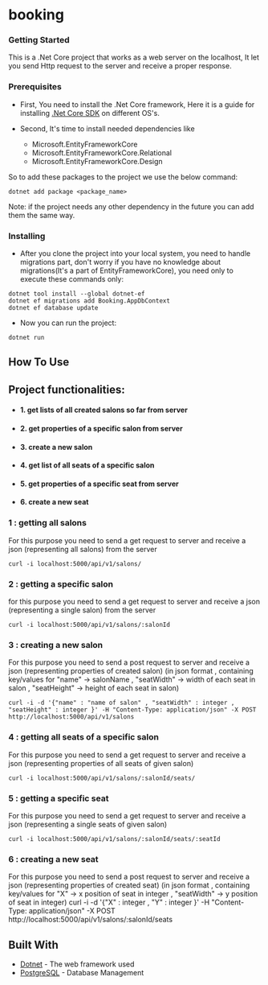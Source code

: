 # booking


### Getting Started

This is a .Net Core project that works as a web server on the localhost, It let you send Http request to the server and receive a proper response.

### Prerequisites

- First, You need to install the .Net Core framework, Here it is a guide for installing [.Net Core SDK](https://docs.microsoft.com/en-us/dotnet/core/install/linux-package-manager-ubuntu-1904) on different OS's.

- Second, It's time to install needed dependencies like 
    - Microsoft.EntityFrameworkCore
	- Microsoft.EntityFrameworkCore.Relational
	- Microsoft.EntityFrameworkCore.Design
	
So to add these packages to the project we use the below command:
```
dotnet add package <package_name>
```
Note:  if the project needs any other dependency in the future you can add them the same way.

### Installing

- After you clone the project into your local system, you need to handle migrations part, don't worry if you have no knowledge about migrations(It's a part of EntityFrameworkCore), you need only to execute these commands only:
```
dotnet tool install --global dotnet-ef
dotnet ef migrations add Booking.AppDbContext
dotnet ef database update
```
- Now you can run the project:
```
dotnet run
```

## How To Use

## Project functionalities:
- #### 1. get lists of all created salons so far from server
- #### 2. get properties of a specific salon from server
- #### 3. create a new salon
- #### 4. get list of all seats of a specific salon
- #### 5. get properties of a specific seat from server
- #### 6. create a new seat

### 1 : getting all salons
For this purpose you need to send a get request to server and receive a json (representing all salons) from the server
```
curl -i localhost:5000/api/v1/salons/
```

### 2 : getting a specific salon 
for this purpose you need to send a get request to server and receive a json (representing a single salon) from the server 
```
curl -i localhost:5000/api/v1/salons/:salonId
```

### 3 : creating a new salon
For this purpose you need to send a post request to server and receive a json (representing properties of created salon) 
(in json format , containing key/values for "name" -> salonName , "seatWidth" -> width of each seat in salon ,
 "seatHeight" -> height of each seat in salon)
```
curl -i -d '{"name" : "name of salon" , "seatWidth" : integer , "seatHeight" : integer }' -H "Content-Type: application/json" -X POST http://localhost:5000/api/v1/salons
```

### 4 : getting all seats of a specific salon
For this purpose you need to send a get request to server and receive a json (representing properties of all seats of given salon)
```
curl -i localhost:5000/api/v1/salons/:salonId/seats/
```

### 5 : getting a specific seat
For this purpose you need to send a get request to server and receive a json (representing a single seats of given salon)
```
curl -i localhost:5000/api/v1/salons/:salonId/seats/:seatId
```

### 6 : creating a new seat
For this purpose you need to send a post request to server and receive a json (representing properties of created seat) 
(in json format , containing key/values for "X" -> x position of seat in integer , "seatWidth" -> y position of seat in integer)
curl -i -d '{"X" : integer , "Y" : integer }' -H "Content-Type: application/json" -X POST http://localhost:5000/api/v1/salons/:salonId/seats

## Built With 

* [Dotnet](https://dotnet.microsoft.com/) - The web framework used
* [PostgreSQL](https://www.postgresql.org/) - Database Management